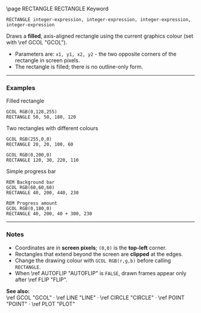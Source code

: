\page RECTANGLE RECTANGLE Keyword
```basic
RECTANGLE integer-expression, integer-expression, integer-expression, integer-expression
```

Draws a **filled**, axis-aligned rectangle using the current graphics colour (set with \ref GCOL "GCOL").

- Parameters are: `x1, y1, x2, y2` - the two opposite corners of the rectangle in screen pixels.
- The rectangle is filled; there is no outline-only form.

---

### Examples

Filled rectangle
```basic
GCOL RGB(0,128,255)
RECTANGLE 50, 50, 180, 120
```

Two rectangles with different colours
```basic
GCOL RGB(255,0,0)
RECTANGLE 20, 20, 100, 60

GCOL RGB(0,200,0)
RECTANGLE 120, 30, 220, 110
```

Simple progress bar
```basic
REM Background bar
GCOL RGB(60,60,60)
RECTANGLE 40, 200, 440, 230

REM Progress amount
GCOL RGB(0,180,0)
RECTANGLE 40, 200, 40 + 300, 230
```

---

### Notes
- Coordinates are in **screen pixels**; `(0,0)` is the **top-left** corner.
- Rectangles that extend beyond the screen are **clipped** at the edges.
- Change the drawing colour with `GCOL RGB(r,g,b)` before calling `RECTANGLE`.
- When \ref AUTOFLIP "AUTOFLIP" is `FALSE`, drawn frames appear only after \ref FLIP "FLIP".

**See also:**  
\ref GCOL "GCOL" ·
\ref LINE "LINE" ·
\ref CIRCLE "CIRCLE" ·
\ref POINT "POINT" ·
\ref PLOT "PLOT"
